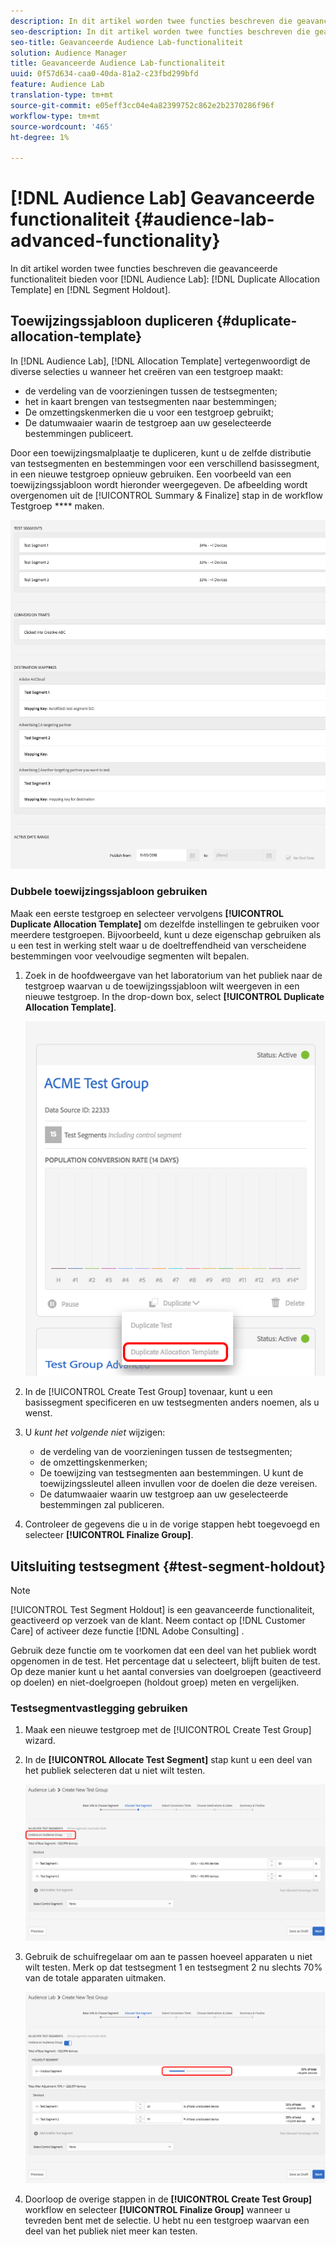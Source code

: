 ```yaml
---
description: In dit artikel worden twee functies beschreven die geavanceerde functionaliteit bieden voor Audience Lab Duplicate Allocation Template en Segment Holdout.
seo-description: In dit artikel worden twee functies beschreven die geavanceerde functionaliteit bieden voor Audience Lab Duplicate Allocation Template en Segment Holdout.
seo-title: Geavanceerde Audience Lab-functionaliteit
solution: Audience Manager
title: Geavanceerde Audience Lab-functionaliteit
uuid: 0f57d634-caa0-40da-81a2-c23fbd299bfd
feature: Audience Lab
translation-type: tm+mt
source-git-commit: e05eff3cc04e4a82399752c862e2b2370286f96f
workflow-type: tm+mt
source-wordcount: '465'
ht-degree: 1%

---
```



# [!DNL Audience Lab] Geavanceerde functionaliteit {#audience-lab-advanced-functionality}

In dit artikel worden twee functies beschreven die geavanceerde functionaliteit bieden voor [!DNL Audience Lab]: [!DNL Duplicate Allocation Template] en [!DNL Segment Holdout].

## Toewijzingssjabloon dupliceren {#duplicate-allocation-template}

<!-- 
<p>The <b>Allocation Template</b> represents how you split a test group into test segments and the way the test segments are mapped to destinations. </p>
 -->

In [!DNL Audience Lab], [!DNL Allocation Template] vertegenwoordigt de diverse selecties u wanneer het creëren van een testgroep maakt:

* de verdeling van de voorzieningen tussen de testsegmenten;
* het in kaart brengen van testsegmenten naar bestemmingen;
* De omzettingskenmerken die u voor een testgroep gebruikt;
* De datumwaaier waarin de testgroep aan uw geselecteerde bestemmingen publiceert.

Door een toewijzingsmalplaatje te dupliceren, kunt u de zelfde distributie van testsegmenten en bestemmingen voor een verschillend basissegment, in een nieuwe testgroep opnieuw gebruiken. Een voorbeeld van een toewijzingssjabloon wordt hieronder weergegeven. De afbeelding wordt overgenomen uit de [!UICONTROL Summary & Finalize] stap in de workflow Testgroep **** maken.

![](assets/allocation_template_3.png)

<!--
With the option to duplicate allocation templates, you can increase your productivity when running multivariate tests as part of multivariate campaigns.
-->

### Dubbele toewijzingssjabloon gebruiken

Maak een eerste testgroep en selecteer vervolgens **[!UICONTROL Duplicate Allocation Template]** om dezelfde instellingen te gebruiken voor meerdere testgroepen. Bijvoorbeeld, kunt u deze eigenschap gebruiken als u een test in werking stelt waar u de doeltreffendheid van verscheidene bestemmingen voor veelvoudige segmenten wilt bepalen.

1. Zoek in de hoofdweergave van het laboratorium van het publiek naar de testgroep waarvan u de toewijzingssjabloon wilt weergeven in een nieuwe testgroep. In the drop-down box, select **[!UICONTROL Duplicate Allocation Template]**.

   ![](assets/duplicate-allocation-template.png)

2. In de [!UICONTROL Create Test Group] tovenaar, kunt u een basissegment specificeren en uw testsegmenten anders noemen, als u wenst.
3. U *kunt het volgende niet* wijzigen:

   * de verdeling van de voorzieningen tussen de testsegmenten;
   * de omzettingskenmerken;
   * De toewijzing van testsegmenten aan bestemmingen. U kunt de toewijzingssleutel alleen invullen voor de doelen die deze vereisen.
   * De datumwaaier waarin uw testgroep aan uw geselecteerde bestemmingen zal publiceren.

4. Controleer de gegevens die u in de vorige stappen hebt toegevoegd en selecteer **[!UICONTROL Finalize Group]**.

## Uitsluiting testsegment {#test-segment-holdout}

>[!NOTE]
>
>[!UICONTROL Test Segment Holdout] is een geavanceerde functionaliteit, geactiveerd op verzoek van de klant. Neem contact op [!DNL Customer Care] of activeer deze functie [!DNL Adobe Consulting] .

Gebruik deze functie om te voorkomen dat een deel van het publiek wordt opgenomen in de test. Het percentage dat u selecteert, blijft buiten de test. Op deze manier kunt u het aantal conversies van doelgroepen (geactiveerd op doelen) en niet-doelgroepen (holdout groep) meten en vergelijken.

<!--
<p>Note that this option is different to the control segment because it subtracts the percentage ................. You can withhold an audience group and still use a control segment. </p>
-->

### Testsegmentvastlegging gebruiken

1. Maak een nieuwe testgroep met de [!UICONTROL Create Test Group] wizard.
1. In de **[!UICONTROL Allocate Test Segment]** stap kunt u een deel van het publiek selecteren dat u niet wilt testen.

   ![Lijstitem](assets/test-segment-holdout.png)

1. Gebruik de schuifregelaar om aan te passen hoeveel apparaten u niet wilt testen. Merk op dat testsegment 1 en testsegment 2 nu slechts 70% van de totale apparaten uitmaken.

   ![](assets/test-segment-holdout-selected.png)

1. Doorloop de overige stappen in de **[!UICONTROL Create Test Group]** workflow en selecteer **[!UICONTROL Finalize Group]** wanneer u tevreden bent met de selectie. U hebt nu een testgroep waarvan een deel van het publiek niet meer kan testen.
